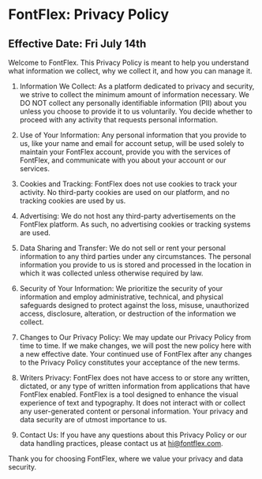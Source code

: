 # FontFlex: Privacy Policy
## Effective Date: Fri July 14th

Welcome to FontFlex. This Privacy Policy is meant to help you understand what information we collect, why we collect it, and how you can manage it.

1. Information We Collect:
As a platform dedicated to privacy and security, we strive to collect the minimum amount of information necessary. We DO NOT collect any personally identifiable information (PII) about you unless you choose to provide it to us voluntarily. You decide whether to proceed with any activity that requests personal information.

2. Use of Your Information:
Any personal information that you provide to us, like your name and email for account setup, will be used solely to maintain your FontFlex account, provide you with the services of FontFlex, and communicate with you about your account or our services.

3. Cookies and Tracking:
FontFlex does not use cookies to track your activity. No third-party cookies are used on our platform, and no tracking cookies are used by us.

4. Advertising:
We do not host any third-party advertisements on the FontFlex platform. As such, no advertising cookies or tracking systems are used.

5. Data Sharing and Transfer:
We do not sell or rent your personal information to any third parties under any circumstances. The personal information you provide to us is stored and processed in the location in which it was collected unless otherwise required by law.

6. Security of Your Information:
We prioritize the security of your information and employ administrative, technical, and physical safeguards designed to protect against the loss, misuse, unauthorized access, disclosure, alteration, or destruction of the information we collect.

7. Changes to Our Privacy Policy:
We may update our Privacy Policy from time to time. If we make changes, we will post the new policy here with a new effective date. Your continued use of FontFlex after any changes to the Privacy Policy constitutes your acceptance of the new terms.

8. Writers Privacy:
FontFlex does not have access to or store any written, dictated, or any type of written information from applications that have FontFlex enabled. FontFlex is a tool designed to enhance the visual experience of text and typography. It does not interact with or collect any user-generated content or personal information. Your privacy and data security are of utmost importance to us.

8. Contact Us:
If you have any questions about this Privacy Policy or our data handling practices, please contact us at hi@fontflex.com.

Thank you for choosing FontFlex, where we value your privacy and data security.